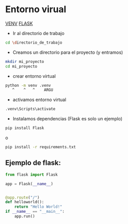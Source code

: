 # Entorno virual

[VENV](https://docs.python.org/3/library/venv.html)
[FLASK](https://flask.palletsprojects.com/en/stable/installation/)

- Ir al directorio de trabajo

```bash
cd \directorio_de_trabajo
```
- Creamos un directorio para el proyecto (y entramos)

```bash
mkdir mi_proyecto
cd mi_proyecto
```

- crear entorno virtual

```bash
python -m venv .venv
   ^    ^   ^    ARGU
```

- activamos entorno virtual

```bash
.venv\Scripts\activate
```

- Instalamos dependencias (Flask es solo un ejemplo)

```bash
pip install Flask
```

o

```bash
pip install -r requirements.txt
```


## Ejemplo de flask:

```python
from flask import Flask

app = Flask(__name__)


@app.route("/")
def helloworld():
    return "Hello World!"
if __name__ == "__main__":
    app.run()

```
